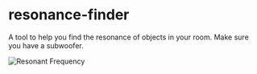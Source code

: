 resonance-finder
================

A tool to help you find the resonance of objects in your room. Make sure you have a subwoofer.

![Resonant Frequency](http://imgs.xkcd.com/comics/resonance.png)

